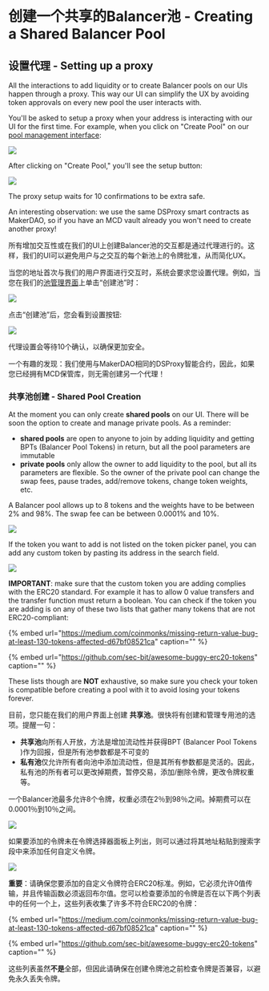 # 创建一个共享的Balancer池 - Creating a Shared Balancer Pool

## 设置代理 - Setting up a proxy

All the interactions to add liquidity or to create Balancer pools on our UIs happen through a proxy. This way our UI can simplify the UX by avoiding token approvals on every new pool the user interacts with.

You'll be asked to setup a proxy when your address is interacting with our UI for the first time. For example, when you click on "Create Pool" on our [pool management interface](https://pools.balancer.exchange/#/):

![](../.gitbook/assets/image%20%283%29.png)

After clicking on "Create Pool," you'll see the setup button:

![](../.gitbook/assets/image%20%284%29.png)

The proxy setup waits for 10 confirmations to be extra safe.

An interesting observation: we use the same DSProxy smart contracts as MakerDAO, so if you have an MCD vault already you won't need to create another proxy!

所有增加交互性或在我们的UI上创建Balancer池的交互都是通过代理进行的。这样，我们的UI可以避免用户与之交互的每个新池上的令牌批准，从而简化UX。

当您的地址首次与我们的用户界面进行交互时，系统会要求您设置代理。例如，当您在我们的[池管理界面](https://pools.balancer.exchange/#/)上单击“创建池”时：

![](../.gitbook/assets/image%20%283%29.png)

点击“创建池”后，您会看到设置按钮:

![](../.gitbook/assets/image%20%284%29.png)

代理设置会等待10个确认，以确保更加安全。

一个有趣的发现：我们使用与MakerDAO相同的DSProxy智能合约，因此，如果您已经拥有MCD保管库，则无需创建另一个代理！

### 共享池创建 - Shared Pool Creation

At the moment you can only create **shared pools** on our UI. There will be soon the option to create and manage private pools. As a reminder:

* **shared pools** are open to anyone to join by adding liquidity and getting BPTs \(Balancer Pool Tokens\) in return, but all the pool parameters are immutable
* **private pools** only allow the owner to add liquidity to the pool, but all its parameters are flexible. So the owner of the private pool can change the swap fees, pause trades, add/remove tokens, change token weights, etc.

A Balancer pool allows up to 8 tokens and the weights have to be between 2% and 98%. The swap fee can be between 0.0001% and 10%.

![](../.gitbook/assets/image.png)

If the token you want to add is not listed on the token picker panel, you can add any custom token by pasting its address in the search field.

![](../.gitbook/assets/image%20%282%29.png)

**IMPORTANT**: make sure that the custom token you are adding complies with the ERC20 standard. For example it has to allow 0 value transfers and the transfer function must return a boolean. You can check if the token you are adding is on any of these two lists that gather many tokens that are not ERC20-compliant:

{% embed url="https://medium.com/coinmonks/missing-return-value-bug-at-least-130-tokens-affected-d67bf08521ca" caption="" %}

{% embed url="https://github.com/sec-bit/awesome-buggy-erc20-tokens" caption="" %}

These lists though are **NOT** exhaustive, so make sure you check your token is compatible before creating a pool with it to avoid losing your tokens forever.

目前，您只能在我们的用户界面上创建 **共享池**。很快将有创建和管理专用池的选项。提醒一句：

* **共享池**向所有人开放，方法是增加流动性并获得BPT \(Balancer Pool Tokens \)作为回报，但是所有池参数都是不可变的
* **私有池**仅允许所有者向池中添加流动性，但是其所有参数都是灵活的。因此，私有池的所有者可以更改掉期费，暂停交易，添加/删除令牌，更改令牌权重等。

一个Balancer池最多允许8个令牌，权重必须在2％到98％之间。掉期费可以在0.0001％到10％之间。

![](../.gitbook/assets/image.png)

如果要添加的令牌未在令牌选择器面板上列出，则可以通过将其地址粘贴到搜索字段中来添加任何自定义令牌。

![](../.gitbook/assets/image%20%282%29.png)

**重要**：请确保您要添加的自定义令牌符合ERC20标准。例如，它必须允许0值传输，并且传输函数必须返回布尔值。您可以检查要添加的令牌是否在以下两个列表中的任何一个上，这些列表收集了许多不符合ERC20的令牌：

{% embed url="https://medium.com/coinmonks/missing-return-value-bug-at-least-130-tokens-affected-d67bf08521ca" caption="" %}

{% embed url="https://github.com/sec-bit/awesome-buggy-erc20-tokens" caption="" %}

这些列表虽然**不是**全部，但因此请确保在创建令牌池之前检查令牌是否兼容，以避免永久丢失令牌。